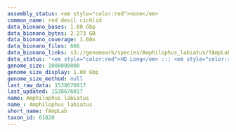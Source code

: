 ```yaml
---
assembly_status: <em style="color:red">none</em>
common_name: red devil cichlid
data_bionano_bases: 1.60 Gbp
data_bionano_bytes: 2.273 GB
data_bionano_coverage: 1.60x
data_bionano_files: 666
data_bionano_links: s3://genomeark/species/Amphilophus_labiatus/fAmpLab1/genomic_data/bionano/<br>
data_status: '<em style="color:red">HQ Long</em> ::: <em style="color:red">Long</em> ::: <em style="color:green">Short</em> ::: <em style="color:green">Phasing</em> ::: <em style="color:red">Scaffolding</em>'
genome_size: 1000000000
genome_size_display: 1.00 Gbp
genome_size_method: null
last_raw_data: 1538676017
last_updated: 1538676017
name: Amphilophus labiatus
name_: Amphilophus_labiatus
short_name: fAmpLab
taxon_id: 61820
---
```


